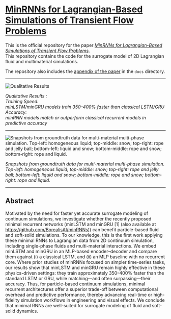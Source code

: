 # [MinRNNs for Lagrangian-Based Simulations of Transient Flow Problems](http://dx.doi.org/10.1007/978-3-031-97554-7_17)

This is the official repository for the paper [*MinRNNs for Lagrangian-Based Simulations of Transient Flow Problems*](http://dx.doi.org/10.1007/978-3-031-97554-7_17).  
This repository contains the code for the surrogate model of 2D Lagrangian fluid and multimaterial simulations.

The repository also includes the [appendix of the paper](https://github.com/dodydharma/minRNNsFlow/blob/main/docs/appendix.pdf) in the `docs` directory.

---

![Qualitative Results](https://github.com/dodydharma/minRNNsFlow/blob/main/docs/gif/qualitative-results.gif)

*Qualitative Results :  
Training Speed:  
minLSTM/minGRU models train 350–400% faster than classical LSTM/GRU  
Accuracy:  
minRNN models match or outperform classical recurrent models in predictive accuracy*

---

![Snapshots from groundtruth data for multi-material multi-phase simulation.  
Top-left: homogeneous liquid; top-middle: snow; top-right: rope and jelly ball;  
bottom-left: liquid and snow; bottom-middle: rope and snow; bottom-right: rope and liquid.](https://media.springernature.com/full/springer-static/image/chp%3A10.1007%2F978-3-031-97554-7_17/MediaObjects/667304_1_En_17_Fig1_HTML.png?as=webp)

*Snapshots from groundtruth data for multi-material multi-phase simulation. Top-left: homogeneous liquid; top-middle: snow; top-right: rope and jelly ball; bottom-left: liquid and snow; bottom-middle: rope and snow; bottom-right: rope and liquid.*

---

## Abstract

Motivated by the need for faster yet accurate surrogate modeling of continuum simulations, we investigate whether the recently proposed minimal recurrent networks (minLSTM and minGRU [1] (also available at https://github.com/BorealisAI/minRNNs)) can benefit particle-based fluid and soft-solid simulations. To our knowledge, this is the first work applying these minimal RNNs to Lagrangian data from 2D continuum simulation, including single-phase fluids and multi-material interactions. We embed minLSTM and minGRU in an MLP-based encoder–decoder and compare them against (i) a classical LSTM, and (ii) an MLP baseline with no recurrent core. Where prior studies of minRNNs focused on simpler time-series tasks, our results show that minLSTM and minGRU remain highly effective in these physics-driven settings: they train approximately 350–400% faster than the standard LSTM or GRU, while matching—and often surpassing—their accuracy. Thus, for particle-based continuum simulations, minimal recurrent architectures offer a superior trade-off between computational overhead and predictive performance, thereby advancing real-time or high-fidelity simulation workflows in engineering and visual effects. We conclude that minimal RNNs are well-suited for surrogate modeling of fluid and soft-solid dynamics.
